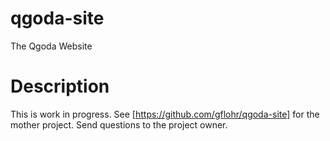 # qgoda-site

The Qgoda Website

# Description

This is work in progress.  See [https://github.com/gflohr/qgoda-site]
for the mother project.  Send questions to the project owner.
